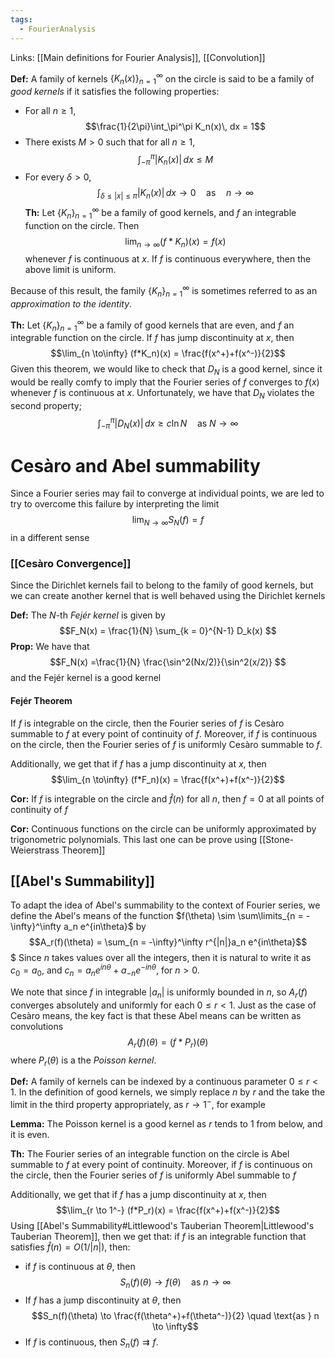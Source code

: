 ```yaml
---
tags:
  - FourierAnalysis
---
```

Links: [[Main definitions for Fourier Analysis]], [[Convolution]]

**Def:** A family of kernels $\{K_n(x)\}_{n = 1}^\infty$ on the circle is said to be a family of *good kernels* if it satisfies the following properties:
- For all $n \ge 1$, $$\frac{1}{2\pi}\int_\pi^\pi K_n(x)\, dx = 1$$
- There exists $M>0$ such that for all $n \ge 1$, $$\int_{-\pi}^\pi |K_n(x)|\, dx \le M $$
- For every $\delta>0$, $$\int_{\delta\le |x| \le \pi} |K_n(x)| \, dx \to 0 \quad \text{as} \quad n\to \infty$$
**Th:** Let $\{K_n\}_{n = 1}^\infty$ be a family of good kernels, and $f$ an integrable function on the circle. Then $$\lim_{n\to \infty} (f*K_n)(x) = f(x) $$whenever $f$ is continuous at $x$. If $f$ is continuous everywhere, then the above limit is uniform. 

Because of this result, the family $\{K_n\}_{n = 1}^\infty$ is sometimes referred to as an *approximation to the identity*. 

**Th:** Let $\{K_n\}_{n = 1}^\infty$ be a family of good kernels that are even, and $f$ an integrable function on the circle. If $f$ has jump discontinuity at $x$, then $$\lim_{n \to\infty} (f*K_n)(x) = \frac{f(x^+)+f(x^-)}{2}$$
Given this theorem, we would like to check that $D_N$ is a good kernel, since it would be really comfy to imply that the Fourier series of $f$ converges to $f(x)$  whenever $f$ is continuous at $x$. Unfortunately, we have that $D_N$ violates the second property; $$\int_{-\pi}^\pi |D_N(x)|\, dx \ge c \ln N \quad \text{as }N \to \infty$$
# Cesàro and Abel summability
Since a Fourier series may fail to converge at individual points, we are led to try to overcome this failure by interpreting the limit $$\lim_{N\to \infty} S_N(f) = f$$in a different sense

### [[Cesàro Convergence]]
Since the Dirichlet kernels fail to belong to the family of good kernels, but we can create another kernel that is well behaved using the Dirichlet kernels

**Def:** The $N$-th *Fejér kernel* is given by $$F_N(x) = \frac{1}{N} \sum_{k = 0}^{N-1} D_k(x) $$
**Prop:** We have that $$F_N(x) =\frac{1}{N} \frac{\sin^2(Nx/2)}{\sin^2(x/2)} $$and the Fejér kernel is a good kernel

#### Fejér Theorem
If $f$ is integrable on the circle, then the Fourier series of $f$ is Cesàro summable to $f$ at every point of continuity of $f$. Moreover, if $f$ is continuous on the circle, then the Fourier series of $f$ is uniformly Cesàro summable to $f$.

Additionally, we get that if $f$ has a jump discontinuity at $x$, then $$\lim_{n \to\infty} (f*F_n)(x) = \frac{f(x^+)+f(x^-)}{2}$$

**Cor:** If $f$ is integrable on the circle and $\hat f(n)$ for all $n$, then $f = 0$ at all points of continuity of $f$

**Cor:** Continuous functions on the circle can be uniformly approximated by trigonometric polynomials. This last one can be prove using [[Stone-Weierstrass Theorem]]

## [[Abel's Summability]]
To adapt the idea of Abel's summability to the context of Fourier series, we define the Abel's means of the function $f(\theta) \sim \sum\limits_{n = -\infty}^\infty a_n e^{in\theta}$ by $$A_r(f)(\theta) = \sum_{n = -\infty}^\infty r^{|n|}a_n e^{in\theta}$$$
Since $n$ takes values over all the integers, then it is natural to write it as $c_0 = a_0$, and $c_n = a_n e^{in\theta} + a_{-n}e^{-in\theta}$, for $n> 0$. 

We note that since $f$ in integrable $|a_n|$ is uniformly bounded in $n$, so $A_r(f)$ converges absolutely and uniformly for each $0\le r <1$. Just as the case of Cesàro means, the key fact is that these Abel means can be written as convolutions $$A_r(f)(\theta) = (f*P_r)(\theta)$$where $P_r(\theta)$ is a the *Poisson kernel*.

**Def:** A family of kernels can be indexed by a continuous parameter $0\le r <1$. In the definition of good kernels, we simply replace $n$ by $r$ and the take the limit in the third property appropriately, as $r \to 1^-$, for example

**Lemma:** The Poisson kernel is a good kernel as $r$ tends to $1$ from below, and it is even.

**Th:** The Fourier series of an integrable function on the circle is Abel summable to $f$ at every point of continuity. Moreover, if $f$ is continuous on the circle, then the Fourier series of $f$ is uniformly Abel summable to $f$

Additionally, we get that if $f$ has a jump discontinuity at $x$, then $$\lim_{r \to 1^-} (f*P_r)(x) = \frac{f(x^+)+f(x^-)}{2}$$
Using [[Abel's Summability#Littlewood's Tauberian Theorem|Littlewood's Tauberian Theorem]], then we get that: if $f$ is an integrable function that satisfies $\hat f(n) = O(1/|n|)$, then:
- if $f$ is continuous at $\theta$, then $$S_n(f)(\theta) \to f(\theta) \quad \text{as }n \to \infty$$
- If $f$ has a jump discontinuity at $\theta$, then $$S_n(f)(\theta) \to \frac{f(\theta^+)+f(\theta^-)}{2} \quad \text{as } n \to \infty$$
- If $f$ is continuous, then $S_n(f) \rightrightarrows f$. 
